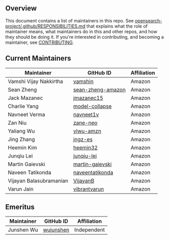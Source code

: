 ## Overview

This document contains a list of maintainers in this repo. See [opensearch-project/.github/RESPONSIBILITIES.md](https://github.com/opensearch-project/.github/blob/main/RESPONSIBILITIES.md#maintainer-responsibilities) that explains what the role of maintainer means, what maintainers do in this and other repos, and how they should be doing it. If you're interested in contributing, and becoming a maintainer, see [CONTRIBUTING](CONTRIBUTING.md).

## Current Maintainers

| Maintainer              | GitHub ID                                                 | Affiliation |
|-------------------------|-----------------------------------------------------------| ----------- |
| Vamshi Vijay Nakkirtha  | [vamshin](https://github.com/vamshin)                     | Amazon      |
| Sean Zheng              | [sean-zheng-amazon](https://github.com/sean-zheng-amazon) | Amazon      |
| Jack Mazanec            | [jmazanec15](https://github.com/jmazanec15)               | Amazon      |
| Charlie Yang            | [model-collapse](https://github.com/model-collapse)       | Amazon      |
| Navneet Verma           | [navneet1v](https://github.com/navneet1v)                 | Amazon      |
| Zan Niu                 | [zane-neo](https://github.com/zane-neo)                   | Amazon      |
| Yaliang Wu              | [ylwu-amzn](https://github.com/ylwu-amzn)                 | Amazon      |
| Jing Zhang              | [jngz-es](https://github.com/jngz-es)                     | Amazon      |
| Heemin Kim              | [heemin32](https://github.com/heemin32)                   | Amazon      |
| Junqiu Lei              | [junqiu-lei](https://github.com/junqiu-lei)               | Amazon      |
| Martin Gaievski         | [martin-gaievski](https://github.com/martin-gaievski)     | Amazon      |
| Naveen Tatikonda        | [naveentatikonda](https://github.com/naveentatikonda)     | Amazon      |
| Vijayan Balasubramanian | [VijayanB](https://github.com/VijayanB)                   | Amazon      |
| Varun Jain              | [vibrantvarun](https://github.com/vibrantvarun)           | Amazon      |

## Emeritus

| Maintainer              | GitHub ID                                   | Affiliation |
|-------------------------|---------------------------------------------|-------------|
| Junshen Wu              | [wujunshen](https://github.com/wujunshen)                 | Independent |
